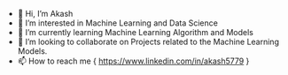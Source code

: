 - 👋 Hi, I’m Akash
- 👀 I’m interested in Machine Learning and Data Science 
- 🌱 I’m currently learning Machine Learning Algorithm and Models 
- 💞️ I’m looking to collaborate on Projects related to the Machine Learning Models.
- 📫 How to reach me { https://www.linkedin.com/in/akash5779 } 

<!---
akash-ssh/akash-ssh is a ✨ special ✨ repository because its `README.md` (this file) appears on your GitHub profile.
You can click the Preview link to take a look at your changes.
--->
